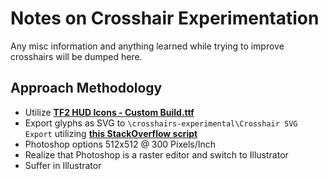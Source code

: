 # Notes on Crosshair Experimentation
Any misc information and anything learned while trying to improve crosshairs will be dumped here.

## Approach Methodology
* Utilize [**TF2 HUD Icons - Custom Build.ttf**](https://github.com/Hypnootize/TF2-HUD-Icons)
* Export glyphs as SVG to `\crosshairs-experimental\Crosshair SVG Export` utilizing [**this StackOverflow script**](https://stackoverflow.com/questions/47902878/fontforge-export-a-glyph-to-svg-with-fontforge-command-line)
* Photoshop options 512x512 @ 300 Pixels/Inch
* Realize that Photoshop is a raster editor and switch to Illustrator
* Suffer in Illustrator